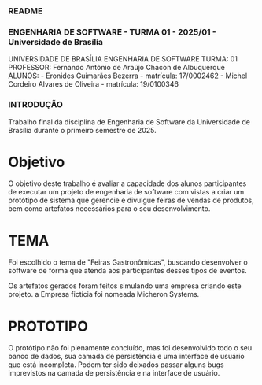 ### README ###

### ENGENHARIA DE SOFTWARE - TURMA 01 - 2025/01 - Universidade de Brasília ###

UNIVERSIDADE DE BRASÍLIA
ENGENHARIA DE SOFTWARE
TURMA: 01
PROFESSOR: Fernando Antônio de Araújo Chacon de Albuquerque
ALUNOS:
    - Eronides Guimarães Bezerra - matrícula: 17/0002462
    - Michel Cordeiro Alvares de Oliveira - matrícula: 19/0100346

### INTRODUÇÃO ###
Trabalho final da disciplina de Engenharia de Software da Universidade de Brasília durante o primeiro semestre de 2025. 

# Objetivo #
O objetivo deste trabalho é avaliar a capacidade dos alunos participantes de executar um projeto de engenharia de software com vistas a criar um protótipo de sistema que gerencie e divulgue feiras de vendas de produtos, bem como artefatos necessários para o seu desenvolvimento.

# TEMA #
Foi escolhido o tema de "Feiras Gastronômicas", buscando desenvolver o software de forma que atenda aos participantes desses tipos de eventos.

Os artefatos gerados foram feitos simulando uma empresa criando este projeto. a Empresa fictícia foi nomeada Micheron Systems.

# PROTOTIPO #
O protótipo não foi plenamente concluído, mas foi desenvolvido todo o seu banco de dados, sua camada de persistência e uma interface de usuário que está incompleta. Podem ter sido deixados passar alguns bugs imprevistos na camada de persistência e na interface de usuário.